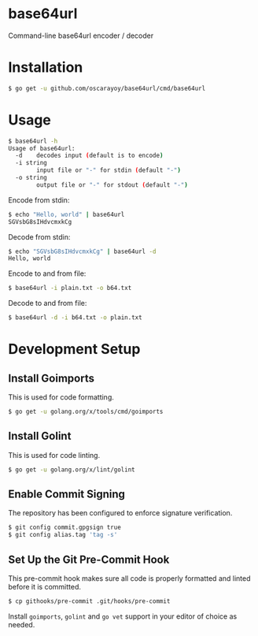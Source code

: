 # base64url
Command-line base64url encoder / decoder

# Installation

```bash
$ go get -u github.com/oscarayoy/base64url/cmd/base64url
```

# Usage

```bash
$ base64url -h
Usage of base64url:
  -d	decodes input (default is to encode)
  -i string
    	input file or "-" for stdin (default "-")
  -o string
    	output file or "-" for stdout (default "-")
```

Encode from stdin:

```bash
$ echo "Hello, world" | base64url
SGVsbG8sIHdvcmxkCg
```

Decode from stdin:

```bash
$ echo "SGVsbG8sIHdvcmxkCg" | base64url -d
Hello, world
```

Encode to and from file:

```bash
$ base64url -i plain.txt -o b64.txt
```

Decode to and from file:

```bash
$ base64url -d -i b64.txt -o plain.txt
```

# Development Setup

## Install Goimports

This is used for code formatting.

```bash
$ go get -u golang.org/x/tools/cmd/goimports
```

## Install Golint

This is used for code linting.

```bash
$ go get -u golang.org/x/lint/golint
```

## Enable Commit Signing

The repository has been configured to enforce signature verification.

```bash
$ git config commit.gpgsign true
$ git config alias.tag 'tag -s'
```

## Set Up the Git Pre-Commit Hook

This pre-commit hook makes sure all code is properly formatted and linted before it is committed.

```bash
$ cp githooks/pre-commit .git/hooks/pre-commit
```

Install `goimports`, `golint` and `go vet` support in your editor of choice as needed.
